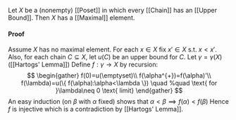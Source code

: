 Let $X$ be a (nonempty) [[Poset]] in which every [[Chain]] has an [[Upper Bound]]. 
Then $X$ has a [[Maximal]] element.
#### Proof
Assume $X$ has no maximal element. For each $x\in X$ fix $x'\in X$ s.t. $x<x'$. 
Also, for each chain $C\subseteq X$, let $u(C)$ be an upper bound for $C$.
Let $\gamma=\gamma(X)$ ([[Hartogs' Lemma]])
Define $f:\gamma \to X$ by recursion:
$$
\begin{gather}
f(0)=u(\emptyset)\\
f(\alpha^{+})=f(\alpha)'\\
f(\lambda)=u(\{ f(\alpha):\alpha<\lambda \}) \quad %quad
\text{ for }\lambda\neq 0 \text{ limit}
\end{gather}
$$
An easy induction (on $\beta$ with $\alpha$ fixed) shows that $\alpha<\beta \implies f(\alpha)<f(\beta)$
Hence $f$ is injective which is a contradiction by [[Hartogs' Lemma]].

